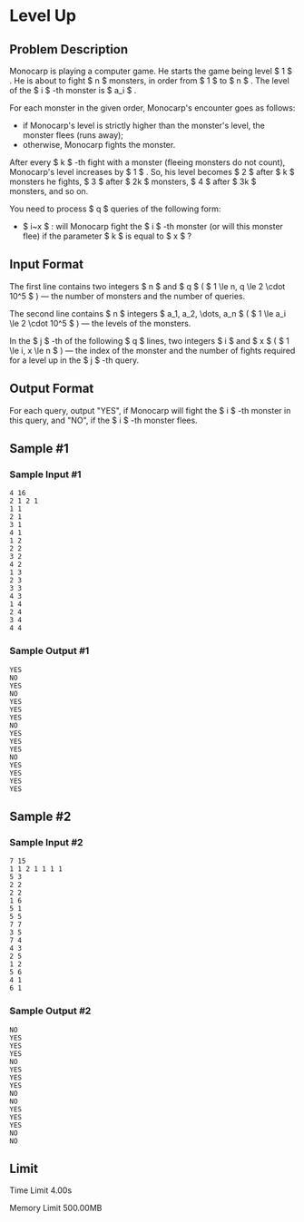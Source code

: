 # Level Up

## Problem Description

Monocarp is playing a computer game. He starts the game being level $ 1 $ . He is about to fight $ n $ monsters, in order from $ 1 $ to $ n $ . The level of the $ i $ -th monster is $ a_i $ .

For each monster in the given order, Monocarp's encounter goes as follows:

- if Monocarp's level is strictly higher than the monster's level, the monster flees (runs away);
- otherwise, Monocarp fights the monster.

After every $ k $ -th fight with a monster (fleeing monsters do not count), Monocarp's level increases by $ 1 $ . So, his level becomes $ 2 $ after $ k $ monsters he fights, $ 3 $ after $ 2k $ monsters, $ 4 $ after $ 3k $ monsters, and so on.

You need to process $ q $ queries of the following form:

- $ i~x $ : will Monocarp fight the $ i $ -th monster (or will this monster flee) if the parameter $ k $ is equal to $ x $ ?

## Input Format

The first line contains two integers $ n $ and $ q $ ( $ 1 \le n, q \le 2 \cdot 10^5 $ ) — the number of monsters and the number of queries.

The second line contains $ n $ integers $ a_1, a_2, \dots, a_n $ ( $ 1 \le a_i \le 2 \cdot 10^5 $ ) — the levels of the monsters.

In the $ j $ -th of the following $ q $ lines, two integers $ i $ and $ x $ ( $ 1 \le i, x \le n $ ) — the index of the monster and the number of fights required for a level up in the $ j $ -th query.

## Output Format

For each query, output "YES", if Monocarp will fight the $ i $ -th monster in this query, and "NO", if the $ i $ -th monster flees.

## Sample #1

### Sample Input #1

```
4 16
2 1 2 1
1 1
2 1
3 1
4 1
1 2
2 2
3 2
4 2
1 3
2 3
3 3
4 3
1 4
2 4
3 4
4 4
```

### Sample Output #1

```
YES
NO
YES
NO
YES
YES
YES
NO
YES
YES
YES
NO
YES
YES
YES
YES
```

## Sample #2

### Sample Input #2

```
7 15
1 1 2 1 1 1 1
5 3
2 2
2 2
1 6
5 1
5 5
7 7
3 5
7 4
4 3
2 5
1 2
5 6
4 1
6 1
```

### Sample Output #2

```
NO
YES
YES
YES
NO
YES
YES
YES
NO
NO
YES
YES
YES
NO
NO
```

## Limit



Time Limit
4.00s

Memory Limit
500.00MB